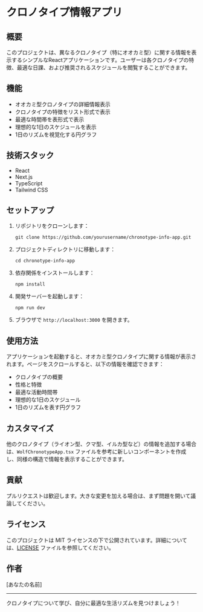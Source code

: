 # クロノタイプ情報アプリ

## 概要

このプロジェクトは、異なるクロノタイプ（特にオオカミ型）に関する情報を表示するシンプルなReactアプリケーションです。ユーザーは各クロノタイプの特徴、最適な日課、および推奨されるスケジュールを閲覧することができます。

## 機能

- オオカミ型クロノタイプの詳細情報表示
- クロノタイプの特徴をリスト形式で表示
- 最適な時間帯を表形式で表示
- 理想的な1日のスケジュールを表示
- 1日のリズムを視覚化する円グラフ

## 技術スタック

- React
- Next.js
- TypeScript
- Tailwind CSS

## セットアップ

1. リポジトリをクローンします：
   ```
   git clone https://github.com/yourusername/chronotype-info-app.git
   ```

2. プロジェクトディレクトリに移動します：
   ```
   cd chronotype-info-app
   ```

3. 依存関係をインストールします：
   ```
   npm install
   ```

4. 開発サーバーを起動します：
   ```
   npm run dev
   ```

5. ブラウザで `http://localhost:3000` を開きます。

## 使用方法

アプリケーションを起動すると、オオカミ型クロノタイプに関する情報が表示されます。ページをスクロールすると、以下の情報を確認できます：

- クロノタイプの概要
- 性格と特徴
- 最適な活動時間帯
- 理想的な1日のスケジュール
- 1日のリズムを表す円グラフ

## カスタマイズ

他のクロノタイプ（ライオン型、クマ型、イルカ型など）の情報を追加する場合は、`WolfChronotypeApp.tsx` ファイルを参考に新しいコンポーネントを作成し、同様の構造で情報を表示することができます。

## 貢献

プルリクエストは歓迎します。大きな変更を加える場合は、まず問題を開いて議論してください。

## ライセンス

このプロジェクトは MIT ライセンスの下で公開されています。詳細については、[LICENSE](LICENSE) ファイルを参照してください。

## 作者

[あなたの名前]

---

クロノタイプについて学び、自分に最適な生活リズムを見つけましょう！
